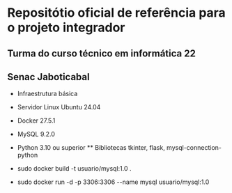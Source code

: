 # Repositótio oficial de referência para o projeto integrador
## Turma do curso técnico em informática 22 
## Senac Jaboticabal

* Infraestrutura básica
* Servidor Linux Ubuntu 24.04
* Docker 27.5.1
* MySQL 9.2.0
* Python 3.10 ou superior
** Bibliotecas tkinter, flask, mysql-connection-python

* sudo docker build -t usuario/mysql:1.0 .
* sudo docker run -d -p 3306:3306 --name mysql usuario/mysql:1.0
